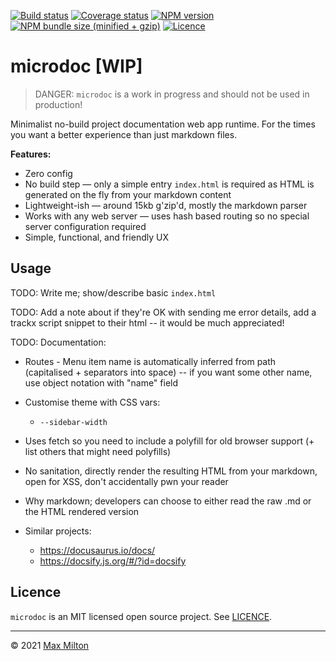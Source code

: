 [![Build status](https://img.shields.io/github/workflow/status/MaxMilton/microdoc/ci)](https://github.com/MaxMilton/microdoc/actions)
[![Coverage status](https://img.shields.io/codeclimate/coverage/MaxMilton/microdoc)](https://codeclimate.com/github/MaxMilton/microdoc)
[![NPM version](https://img.shields.io/npm/v/microdoc.svg)](https://www.npmjs.com/package/microdoc)
[![NPM bundle size (minified + gzip)](https://img.shields.io/bundlephobia/minzip/microdoc.svg)](https://bundlephobia.com/result?p=microdoc)
[![Licence](https://img.shields.io/github/license/MaxMilton/microdoc.svg)](https://github.com/MaxMilton/microdoc/blob/master/LICENSE)

# microdoc [WIP]

> DANGER: `microdoc` is a work in progress and should not be used in production!

Minimalist no-build project documentation web app runtime. For the times you want a better experience than just markdown files.

**Features:**

- Zero config
- No build step — only a simple entry `index.html` is required as HTML is generated on the fly from your markdown content
- Lightweight-ish — around 15kb g'zip'd, mostly the markdown parser
- Works with any web server — uses hash based routing so no special server configuration required
- Simple, functional, and friendly UX

## Usage

TODO: Write me; show/describe basic `index.html`

TODO: Add a note about if they're OK with sending me error details, add a trackx script snippet to their html -- it would be much appreciated!

TODO: Documentation:

- Routes - Menu item name is automatically inferred from path (capitalised + separators into space) -- if you want some other name, use object notation with "name" field
- Customise theme with CSS vars:
  - `--sidebar-width`
- Uses fetch so you need to include a polyfill for old browser support (+ list others that might need polyfills)
- No sanitation, directly render the resulting HTML from your markdown, open for XSS, don't accidentally pwn your reader
- Why markdown; developers can choose to either read the raw .md or the HTML rendered version

- Similar projects:
  - https://docusaurus.io/docs/
  - https://docsify.js.org/#/?id=docsify

## Licence

`microdoc` is an MIT licensed open source project. See [LICENCE](https://github.com/MaxMilton/microdoc/blob/master/LICENCE).

---

© 2021 [Max Milton](https://maxmilton.com)
